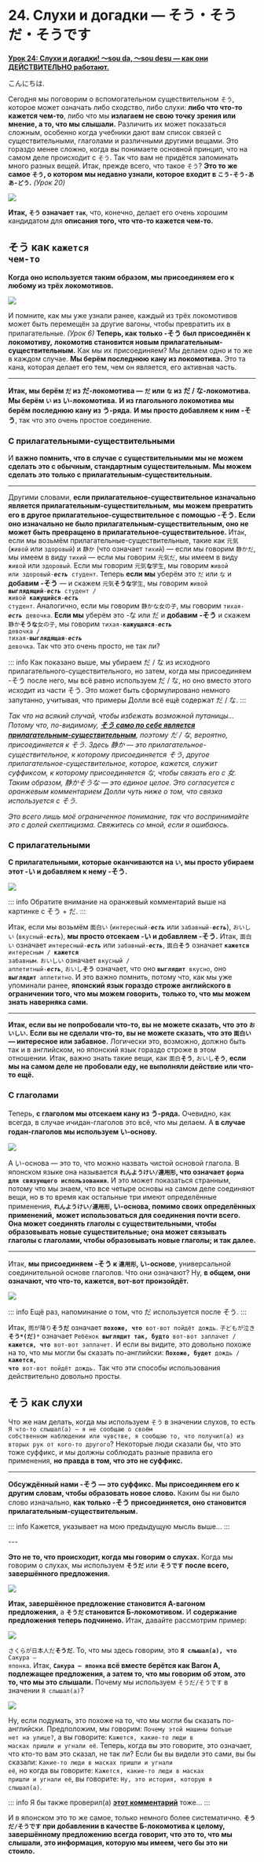 # **24. Слухи и догадки — そう・そうだ・そうです**

[**Урок 24: Слухи и догадки! 〜sou da, 〜sou desu — как они ДЕЙСТВИТЕЛЬНО работают.**](https://www.youtube.com/watch?v=uSJukXcyccw&list=PLg9uYxuZf8x_A-vcqqyOFZu06WlhnypWj&index=26&ab_channel=OrganicJapanesewithCureDolly)

こんにちは.

Сегодня мы поговорим о вспомогательном существительном <code>そう</code>, которое может означать либо сходство, либо слухи: **либо что что-то кажется чем-то**, либо что мы **излагаем не свою точку зрения или мнение, а то, что мы слышали.** Различить их может показаться сложным, особенно когда учебники дают вам список связей с существительными, глаголами и различными другими вещами. Это гораздо менее сложно, когда вы понимаете основной принцип, что на самом деле происходит с <code>そう</code>. Так что вам не придётся запоминать много разных вещей. Итак, прежде всего, что такое <code>そう</code>? **Это то же самое <code>そう</code>, о котором мы недавно узнали, которое входит в <code>こう-そう-ああ-どう</code>.** *(Урок 20)*

![](../media/image671.webp)

**Итак, <code>そう</code> означает <code>так</code>**, что, конечно, делает его очень хорошим кандидатом для **описания того, что что-то кажется чем-то.**

## そう как <code>кажется чем-то</code>

**Когда оно используется таким образом, мы присоединяем его к любому из трёх локомотивов.**

![](../media/image509.webp)

И помните, как мы уже узнали ранее, каждый из трёх локомотивов может быть перемещён за другие вагоны, чтобы превратить их в прилагательные. *(Урок 6)* **Теперь, как только -そう был присоединён к локомотиву,** **локомотив становится новым прилагательным-существительным.** Как мы их присоединяем? Мы делаем одно и то же в каждом случае. **Мы берём последнюю кану из локомотива.** Это та кана, которая делает его тем, чем он является, его активная часть.

---

**Итак, мы берём <code>だ</code> из だ-локомотива — <code>だ</code> или <code>な</code> из だ / な-локомотива.** **Мы берём <code>い</code> из い-локомотива.** **И из глагольного локомотива мы берём последнюю кану из う-ряда.** **И мы просто добавляем к ним -そう**, так что это очень простое соединение.

### С прилагательными-существительными

И **важно помнить, что в случае с существительными** **мы не можем сделать это с обычным, стандартным существительным.** **Мы можем сделать это только с прилагательным-существительным.**

---

Другими словами, **если прилагательное-существительное изначально является прилагательным-существительным,** **мы можем превратить его в другое прилагательное-существительное с помощью -そう.** **Если оно изначально не было прилагательным-существительным, оно не может быть превращено в прилагательное-существительное.** Итак, если мы возьмём прилагательные-существительные, такие как <code>元気</code> (<code>живой</code> или <code>здоровый</code>) и <code>静か</code> (что означает <code>тихий</code>) — если мы говорим <code>静かだ</code>, мы имеем в виду <code>тихий</code> — если мы говорим <code>元気だ</code>, мы имеем в виду <code>живой</code> или <code>здоровый</code>. Если мы говорим <code>元気**な**学生</code>, мы говорим <code>живой или здоровый-***есть*** студент</code>. Теперь **если мы** уберём это <code>だ</code> или <code>な</code> и **добавим -そう** — и скажем <code>元気**そうな**学生</code>, мы говорим <code>живой **выглядящий**-***есть*** студент / живой **кажущийся**-***есть*** студент</code>. Аналогично, если мы говорим <code>静かな女の子</code>, мы говорим <code>тихая-***есть*** девочка</code>. **Если мы** уберём это -な или だ и **добавим -そう** и скажем <code>静か**そうな**女の子</code>, мы говорим <code>тихая-**кажущаяся**-***есть*** девочка / тихая-**выглядящая**-***есть*** девочка</code>. Так что это очень просто, не так ли?

::: info
Как показано выше, мы убираем だ / な из исходного прилагательного-существительного, но затем, когда мы присоединяем -そう после него, мы всё равно используем だ / な, но оно вместо этого исходит из части そう. Это может быть сформулировано немного запутанно, учитывая, что примеры Долли всё ещё содержат だ / な.
:::

*Так что на всякий случай, чтобы избежать возможной путаницы… Потому что, по-видимому, [**そう само по себе является прилагательным-существительным**](https://jisho.org/word/%E3%81%9D%E3%81%86), поэтому だ / な, вероятно, присоединяется к そう. Здесь 静か — это прилагательное-существительное, к которому присоединяется そう, другое прилагательное-существительное, которое, кажется, служит суффиксом, к которому присоединяется な, чтобы связать его с 女. Таким образом, 静かそうな — это единое целое. Это согласуется с оранжевым комментарием Долли чуть ниже о том, что связка используется с そう.*

*Это всего лишь моё ограниченное понимание, так что воспринимайте это с долей скептицизма. Свяжитесь со мной, если я ошибаюсь.*

### С прилагательными

**С прилагательными, которые оканчиваются на <code>い</code>, мы просто убираем этот -い и добавляем к нему -そう.**

![](../media/image609.webp)

::: info
Обратите внимание на оранжевый комментарий выше на картинке с そう + だ.
:::

Итак, если мы возьмём <code>面白い</code> (<code>интересный-***есть***</code> или <code>забавный-***есть***</code>), <code>おいしい</code> (<code>вкусный-***есть***</code>), **мы просто отсекаем -い и добавляем -そう.** Итак, <code>面白い</code> означает <code>интересный-***есть***</code> или <code>забавный-***есть***</code>, <code>面白**そう**</code> означает <code>**кажется** интересным / **кажется** забавным</code>. <code>おいしい</code> означает <code>вкусный / аппетитный-***есть***</code>, <code>おいし**そう**</code> означает, что оно <code>**выглядит** вкусно</code>, оно <code>**выглядит** аппетитно</code>. И это важно помнить, потому что, как мы уже упоминали ранее, **японский язык гораздо строже английского в ограничении того, что мы можем говорить,** **только то, что мы можем знать наверняка сами.**

---

**Итак, если вы не попробовали что-то, вы не можете сказать, что это <code>おいしい</code>.** **Если вы не сделали что-то, вы не можете сказать, что это <code>面白い</code> — интересное или забавное.** Логически это, возможно, должно быть так и в английском, но японский язык гораздо строже в этом отношении. Итак, важно знать такие вещи, как <code>面白**そう**</code>, <code>おいし**そう**</code>, **если мы на самом деле не пробовали еду, не выполняли действие или что-то ещё.**

### С глаголами

Теперь, **с глаголом мы отсекаем кану из う-ряда.** Очевидно, как всегда, в случае ичидан-глаголов это всё, что мы делаем. А **в случае годан-глаголов мы используем い-основу.**

![](../media/image264.webp)

А い-основа — это то, что можно назвать чистой основой глагола. В японском языке она называется **<code>れんようけい/連用形</code>, что означает <code>форма для связующего использования</code>.** И это может показаться странным, потому что мы знаем, что все четыре основы на самом деле соединяют вещи, но в то время как остальные три имеют определённые применения, **<code>れんようけい/連用形</code>, い-основа, помимо своих определённых применений,** **может использоваться для соединения почти всего.** **Она может соединять глаголы с существительными, чтобы образовывать новые существительные;** **она может связывать глаголы с глаголами, чтобы образовывать новые глаголы; и так далее.**

---

Итак, **мы присоединяем -そう к <code>連用形</code>, い-основе**, универсальной соединительной основе глаголов. Что они означают? Ну, **в общем, они означают, что что-то, кажется, вот-вот произойдёт.**

![](../media/image996.webp)

::: info
Ещё раз, напоминание о том, что だ используется после そう.
:::

Итак, <code>雨が降り**そうだ**</code> означает <code>**похоже, что** вот-вот пойдёт дождь</code>. <code>子どもが泣き**そう*(だ)***</code> означает <code>Ребёнок **выглядит так, будто** вот-вот заплачет / **кажется, что** вот-вот заплачет.</code> И если вы видите, это довольно похоже на то, что мы могли бы сказать по-английски: <code>**Похоже, будет** дождь / **кажется, что** вот-вот пойдёт дождь.</code> Так что эти способы использования действительно довольно просты.

## そう как слухи

Что же нам делать, когда мы используем <code>そう</code> в значении слухов, то есть <code>Я что-то слышал(а) — я не сообщаю о своём собственном наблюдении или чувстве, я сообщаю то, что получил(а) из вторых рук от кого-то другого</code>? Некоторые люди сказали бы, что это тоже суффикс, и мы должны соблюдать разные правила его применения, **но правда в том, что это не суффикс.**

---

**Обсуждённый нами -そう — это суффикс.** **Мы присоединяем его к другим словам, чтобы образовать новое слово.** Каким бы ни было слово изначально, **как только -そう присоединяется, оно становится прилагательным-существительным.**

::: info
Кажется, указывает на мою предыдущую мысль выше…
:::

*---*

**Это не то, что происходит, когда мы говорим о слухах.** Когда мы говорим о слухах, мы используем <code>**そうだ**</code> или <code>**そうです**</code> **после всего, завершённого предложения.**

![](../media/image208.webp)

**Итак, завершённое предложение становится А-вагоном предложения,** а **<code>そうだ</code> становится Б-локомотивом.** И **содержание предложения теперь подчинено.** Итак, давайте рассмотрим пример:

![](../media/image1017.webp)

<code>さくらが日本人だ**そうだ**</code>. То, что мы здесь говорим, это <code>**Я слышал(а), что** Сакура — японка</code>. Итак, **<code>Сакура — японка</code> всё вместе берётся как Вагон А, подлежащее предложения, а затем то, что мы говорим об этом, это то, что мы это слышали.** Почему мы используем <code>そうだ/そうです</code> в значении <code>Я слышал(а)</code>?

![](../media/image733.webp)

Ну, если подумать, это похоже на то, что мы могли бы сказать по-английски. Предположим, мы говорим: <code>Почему этой машины больше нет на улице?</code>, а вы говорите: <code>Кажется, какие-то люди в масках пришли и угнали её</code>. Теперь, когда вы это говорите, это означает, что кто-то вам это сказал, не так ли? Если бы вы видели это сами, вы бы сказали: <code>Какие-то люди в масках пришли и угнали её</code>, но когда вы говорите: <code>Кажется, какие-то люди в масках пришли и угнали её</code>, вы говорите: <code>Ну, это история, которую я слышал(а)</code>.

::: info
Я бы также проверил(а) [**этот комментарий**](https://www.youtube.com/watch?v=uSJukXcyccw&lc=Ugy3WGJ0efK8lG72-N94AaABAg&ab_channel=OrganicJapanesewithCureDolly) тоже...
:::

И в японском это то же самое, только немного более систематично. **<code>そうだ/そうです</code> при добавлении в качестве Б-локомотива к целому, завершённому предложению всегда** **говорит, что это то, что мы слышали, это информация, которую мы имеем, чего бы это ни стоило.**
